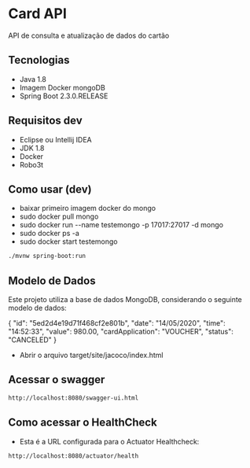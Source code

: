 # Card API

API de consulta e atualização de dados do cartão

## Tecnologias

- Java 1.8
- Imagem Docker mongoDB
- Spring Boot 2.3.0.RELEASE

## Requisitos dev
- Eclipse ou Intellij IDEA
- JDK 1.8
- Docker 
- Robo3t 

## Como usar (dev)

- baixar primeiro imagem docker do mongo
- sudo docker pull mongo
- sudo docker run --name testemongo -p 17017:27017 -d mongo
- sudo docker ps -a
- sudo docker start testemongo

```bash
./mvnw spring-boot:run
```
## Modelo de Dados
Este projeto utiliza a base de dados MongoDB, considerando o seguinte modelo de dados:

{
  "id": "5ed2d4e19d71f468cf2e801b",
  "date": "14/05/2020",
  "time": "14:52:33",
  "value": 980.00,
  "cardApplication": "VOUCHER",
  "status": "CANCELED"
}

- Abrir o arquivo target/site/jacoco/index.html

## Acessar o swagger

```bash
http://localhost:8080/swagger-ui.html
```

## Como acessar o HealthCheck
- Esta é a URL configurada para o Actuator Healthcheck:

```bash
http://localhost:8080/actuator/health
```